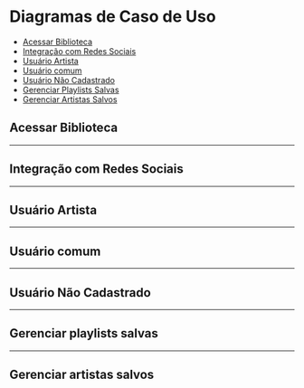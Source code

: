 # Diagramas de Caso de Uso

* [Acessar Biblioteca](#acessar-biblioteca)                                   
* [Integração com Redes Sociais](#integracao-com-redes-sociais)                         
* [Usuário Artista](#usuario-artista)                                   
* [Usuário comum](#usuario-comum)                                 
* [Usuário Não Cadastrado](#usuario-nao-cadastrado)                             
* [Gerenciar Playlists Salvas](#gerenciar-playlists-salvas)                         
* [Gerenciar Artistas Salvos](#gerenciar-artistas-salvos)                             

## Acessar Biblioteca
<object width="700" height="600" data="../acessar_biblioteca.png"></object>

---

## Integração com Redes Sociais
<object width="700" height="600" data="../caso-integracao_redes.png"></object>

---

## Usuário Artista
<object width="700" height="600" data="../diagrama_usuario_artista.png"></object>

---

## Usuário comum
<object width="700" height="600" data="../diagrama_usuario_comum.png"></object>

---

## Usuário Não Cadastrado
<object width="700" height="600" data="../diagrama_usuário_nao_cadastrado.png"></object>

---

## Gerenciar playlists salvas
<object width="700" height="600" data="../Gerenciar_playlists_salvas.png"></object>

---

## Gerenciar artistas salvos
<object width="700" height="600" data="../GerenciarArtistasSalvos.jpg"></object>


